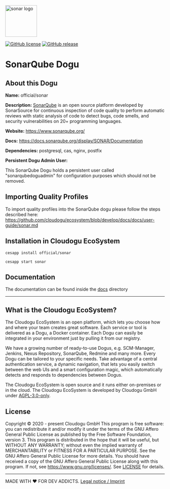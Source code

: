 <img src="https://cloudogu.com/images/dogus/sonarqube.png" alt="sonar logo" height="100px">


[![GitHub license](https://img.shields.io/github/license/cloudogu/sonar.svg)](https://github.com/cloudogu/sonar/blob/develop/LICENSE)
[![GitHub release](https://img.shields.io/github/release/cloudogu/sonar.svg)](https://github.com/cloudogu/sonar/releases)

# SonarQube Dogu

## About this Dogu

**Name:** official/sonar

**Description:** [SonarQube](https://en.wikipedia.org/wiki/SonarQube)  is an open source platform developed by SonarSource for continuous inspection of code quality to perform automatic reviews with static analysis of code to detect bugs, code smells, and security vulnerabilities on 20+ programming languages.

**Website:** https://www.sonarqube.org/

**Docs:** https://docs.sonarqube.org/display/SONAR/Documentation

**Dependencies:** postgresql, cas, nginx, postfix

**Persistent Dogu Admin User:**

This SonarQube Dogu holds a persistent user called "sonarqubedoguadmin" for configuration purposes which should not be removed.

## Importing Quality Profiles

To import quality profiles into the SonarQube dogu please follow the steps described here: https://github.com/cloudogu/ecosystem/blob/develop/docs/docs/user-guide/sonar.md

## Installation in Cloudogu EcoSystem
```
cesapp install official/sonar

cesapp start sonar
```

## Documentation
The documentation can be found inside the [docs](https://github.com/cloudogu/sonar/tree/develop/docs) directory

---

## What is the Cloudogu EcoSystem?
The Cloudogu EcoSystem is an open platform, which lets you choose how and where your team creates great software. Each service or tool is delivered as a Dogu, a Docker container. Each Dogu can easily be integrated in your environment just by pulling it from our registry.

We have a growing number of ready-to-use Dogus, e.g. SCM-Manager, Jenkins, Nexus Repository, SonarQube, Redmine and many more. Every Dogu can be tailored to your specific needs. Take advantage of a central authentication service, a dynamic navigation, that lets you easily switch between the web UIs and a smart configuration magic, which automatically detects and responds to dependencies between Dogus.

The Cloudogu EcoSystem is open source and it runs either on-premises or in the cloud. The Cloudogu EcoSystem is developed by Cloudogu GmbH under [AGPL-3.0-only](https://spdx.org/licenses/AGPL-3.0-only.html).

## License
Copyright © 2020 - present Cloudogu GmbH
This program is free software: you can redistribute it and/or modify it under the terms of the GNU Affero General Public License as published by the Free Software Foundation, version 3.
This program is distributed in the hope that it will be useful, but WITHOUT ANY WARRANTY; without even the implied warranty of MERCHANTABILITY or FITNESS FOR A PARTICULAR PURPOSE. See the GNU Affero General Public License for more details.
You should have received a copy of the GNU Affero General Public License along with this program. If not, see https://www.gnu.org/licenses/.
See [LICENSE](LICENSE) for details.


---
MADE WITH :heart:&nbsp;FOR DEV ADDICTS. [Legal notice / Imprint](https://cloudogu.com/en/imprint/?mtm_campaign=ecosystem&mtm_kwd=imprint&mtm_source=github&mtm_medium=link)

